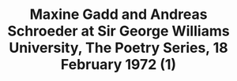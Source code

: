 ---
layout: manifest
title: Maxine Gadd and Andreas Schroeder at Sir George Williams University, The Poetry
  Series, 18 February 1972 (1)
manifest_name: maxine-gadd-and-andreas-schroeder-at-sir-george-williams-university-the-poetry-series-18-february-1972-1-

---
